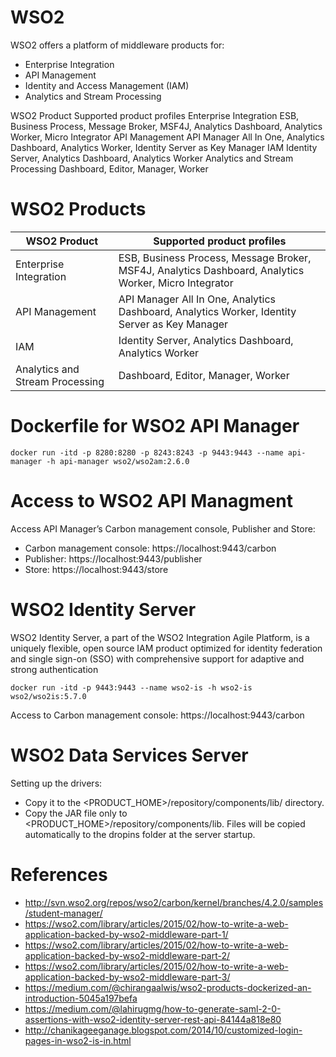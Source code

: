 # WSO2

WSO2 offers a platform of middleware products for:

* Enterprise Integration
* API Management
* Identity and Access Management (IAM)
* Analytics and Stream Processing

WSO2 Product	Supported product profiles
Enterprise Integration	ESB, Business Process, Message Broker, MSF4J, Analytics Dashboard, Analytics Worker, Micro Integrator
API Management	API Manager All In One, Analytics Dashboard, Analytics Worker, Identity Server as Key Manager
IAM	Identity Server, Analytics Dashboard, Analytics Worker
Analytics and Stream Processing	Dashboard, Editor, Manager, Worker

  # WSO2 Products
  | WSO2 Product | Supported product profiles |
  | ---  | --- |
  | Enterprise Integration | ESB, Business Process, Message Broker, MSF4J, Analytics Dashboard, Analytics Worker, Micro Integrator |
  | API Management | API Manager All In One, Analytics Dashboard, Analytics Worker, Identity Server as Key Manager |
  | IAM | Identity Server, Analytics Dashboard, Analytics Worker |
  | Analytics and Stream Processing | Dashboard, Editor, Manager, Worker
  
  # Dockerfile for WSO2 API Manager
```console
docker run -itd -p 8280:8280 -p 8243:8243 -p 9443:9443 --name api-manager -h api-manager wso2/wso2am:2.6.0

```
  
  # Access to WSO2 API Managment
    
  Access API Manager’s Carbon management console, Publisher and Store:
  * Carbon management console: https://localhost:9443/carbon
  * Publisher: https://localhost:9443/publisher
  * Store: https://localhost:9443/store
  
  # WSO2 Identity Server
  WSO2 Identity Server, a part of the WSO2 Integration Agile Platform, is a uniquely flexible, open source IAM product optimized for identity federation and single sign-on (SSO) with comprehensive support for adaptive and strong authentication
  ```console
  docker run -itd -p 9443:9443 --name wso2-is -h wso2-is wso2/wso2is:5.7.0
  
  ```
  Access to Carbon management console: https://localhost:9443/carbon
    
  # WSO2 Data Services Server
  Setting up the drivers:
  * Copy it to the <PRODUCT_HOME>/repository/components/lib/ directory.
  * Copy the JAR file only to <PRODUCT_HOME>/repository/components/lib. Files will be copied automatically to the dropins folder at the server startup.
  
  
  
  # References
  * http://svn.wso2.org/repos/wso2/carbon/kernel/branches/4.2.0/samples/student-manager/
  * https://wso2.com/library/articles/2015/02/how-to-write-a-web-application-backed-by-wso2-middleware-part-1/
  * https://wso2.com/library/articles/2015/02/how-to-write-a-web-application-backed-by-wso2-middleware-part-2/
  * https://wso2.com/library/articles/2015/02/how-to-write-a-web-application-backed-by-wso2-middleware-part-3/
  * https://medium.com/@chirangaalwis/wso2-products-dockerized-an-introduction-5045a197befa
  * https://medium.com/@lahirugmg/how-to-generate-saml-2-0-assertions-with-wso2-identity-server-rest-api-84144a818e80
  * http://chanikageeganage.blogspot.com/2014/10/customized-login-pages-in-wso2-is-in.html
  